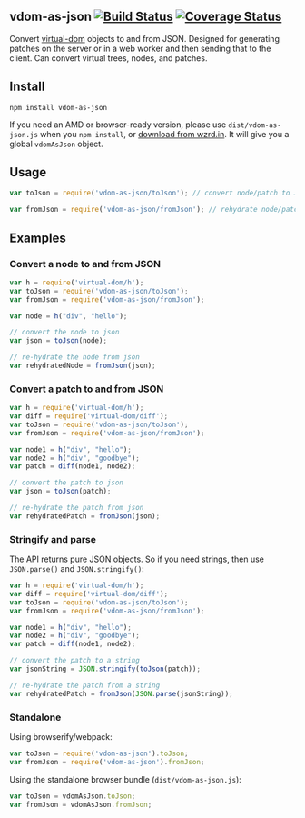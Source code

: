 vdom-as-json [![Build Status](https://travis-ci.org/nolanlawson/vdom-as-json.svg)](https://travis-ci.org/nolanlawson/vdom-as-json) [![Coverage Status](https://coveralls.io/repos/nolanlawson/vdom-as-json/badge.svg?branch=master&service=github)](https://coveralls.io/github/nolanlawson/vdom-as-json?branch=master)
----

Convert [virtual-dom](https://github.com/Matt-Esch/virtual-dom) objects to and from JSON. Designed for generating patches on the server or in a web worker and then sending that to the client. Can convert virtual trees, nodes, and patches.

Install
---

```
npm install vdom-as-json
```

If you need an AMD or browser-ready version, please use `dist/vdom-as-json.js` when you `npm install`, or [download from wzrd.in](https://wzrd.in/standalone/vdom-as-json@latest). It will give you a global `vdomAsJson` object.

Usage
---

```js
var toJson = require('vdom-as-json/toJson'); // convert node/patch to JSON

var fromJson = require('vdom-as-json/fromJson'); // rehydrate node/patch from JSON
```

Examples
---

### Convert a node to and from JSON

```js
var h = require('virtual-dom/h');
var toJson = require('vdom-as-json/toJson');
var fromJson = require('vdom-as-json/fromJson');

var node = h("div", "hello");

// convert the node to json
var json = toJson(node);

// re-hydrate the node from json
var rehydratedNode = fromJson(json);
```

### Convert a patch to and from JSON

```js
var h = require('virtual-dom/h');
var diff = require('virtual-dom/diff');
var toJson = require('vdom-as-json/toJson');
var fromJson = require('vdom-as-json/fromJson');

var node1 = h("div", "hello");
var node2 = h("div", "goodbye");
var patch = diff(node1, node2);

// convert the patch to json
var json = toJson(patch);

// re-hydrate the patch from json
var rehydratedPatch = fromJson(json);
```


### Stringify and parse

The API returns pure JSON objects. So if you need strings, then use `JSON.parse()` and `JSON.stringify()`:

```js
var h = require('virtual-dom/h');
var diff = require('virtual-dom/diff');
var toJson = require('vdom-as-json/toJson');
var fromJson = require('vdom-as-json/fromJson');

var node1 = h("div", "hello");
var node2 = h("div", "goodbye");
var patch = diff(node1, node2);

// convert the patch to a string
var jsonString = JSON.stringify(toJson(patch));

// re-hydrate the patch from a string
var rehydratedPatch = fromJson(JSON.parse(jsonString));
```


### Standalone

Using browserify/webpack:

```js
var toJson = require('vdom-as-json').toJson;
var fromJson = require('vdom-as-json').fromJson;
```

Using the standalone browser bundle (`dist/vdom-as-json.js`):

```js
var toJson = vdomAsJson.toJson;
var fromJson = vdomAsJson.fromJson;
```